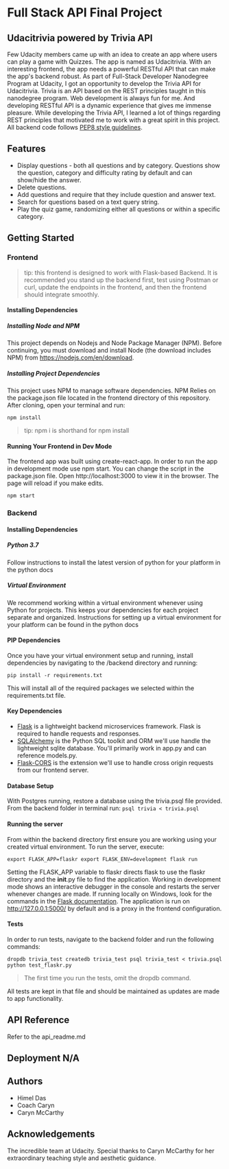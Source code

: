 # Full Stack API Final Project
## Udacitrivia powered by Trivia API
Few Udacity members came up with an idea to create an app where users can play a game with Quizzes. The app is named as Udacitrivia. With an interesting frontend, the app needs a powerful RESTful API that can make the app's backend robust.
As part of Full-Stack Developer Nanodegree Program at Udacity, I got an opportunity to develop the Trivia API for Udacitrivia.
Trivia is an API based on the REST principles taught in this nanodegree program. Web development is always fun for me. And developing RESTful API is a dynamic experience that gives me immense pleasure. While developing the Trivia API, I learned a lot of things regarding REST principles that motivated me to work with a great spirit in this project.
All backend code follows [PEP8 style guidelines](https://www.python.org/dev/peps/pep-0008/ "PEP8 style guidelines").

## Features
* Display questions - both all questions and by category. Questions show the question, category and difficulty rating by default and can show/hide the answer.
* Delete questions.
* Add questions and require that they include question and answer text.
* Search for questions based on a text query string.
* Play the quiz game, randomizing either all questions or within a specific category.

## Getting Started
### Frontend
> tip: this frontend is designed to work with Flask-based Backend. It is recommended you stand up the backend first, test using Postman or curl, update the endpoints in the frontend, and then the frontend should integrate smoothly.

#### Installing Dependencies
##### Installing Node and NPM
This project depends on Nodejs and Node Package Manager (NPM). Before continuing, you must download and install Node (the download includes NPM) from https://nodejs.com/en/download.
##### Installing Project Dependencies
This project uses NPM to manage software dependencies. NPM Relies on the package.json file located in the frontend directory of this repository. After cloning, open your terminal and run:

`npm install`
> tip: npm i is shorthand for npm install

#### Running Your Frontend in Dev Mode

The frontend app was built using create-react-app. In order to run the app in development mode use npm start. You can change the script in the package.json file.
Open http://localhost:3000 to view it in the browser. The page will reload if you make edits.

`npm start`

### Backend
#### Installing Dependencies
##### Python 3.7
Follow instructions to install the latest version of python for your platform in the python docs

##### Virtual Environment
We recommend working within a virtual environment whenever using Python for projects. This keeps your dependencies for each project separate and organized. Instructions for setting up a virtual environment for your platform can be found in the python docs

#### PIP Dependencies
Once you have your virtual environment setup and running, install dependencies by navigating to the /backend directory and running:

`pip install -r requirements.txt`

This will install all of the required packages we selected within the requirements.txt file.

#### Key Dependencies
* [Flask](http://flask.pocoo.org/ "Flask") is a lightweight backend microservices framework. Flask is required to handle requests and responses.
* [SQLAlchemy](https://www.sqlalchemy.org/ "SQLAlchemy") is the Python SQL toolkit and ORM we'll use handle the lightweight sqlite database. You'll primarily work in app.py and can reference models.py.
* [Flask-CORS](https://flask-cors.readthedocs.io/en/latest/ "Flask-CORS") is the extension we'll use to handle cross origin requests from our frontend server.

#### Database Setup
With Postgres running, restore a database using the trivia.psql file provided. From the backend folder in terminal run:
`psql trivia < trivia.psql`

#### Running the server
From within the backend directory first ensure you are working using your created virtual environment.
To run the server, execute:

`export FLASK_APP=flaskr
export FLASK_ENV=development
flask run`

Setting the FLASK_APP variable to flaskr directs flask to use the flaskr directory and the __init__.py file to find the application. Working in development mode shows an interactive debugger in the console and restarts the server whenever changes are made. If running locally on Windows, look for the commands in the [Flask documentation](http://flask.pocoo.org/docs/1.0/tutorial/factory/ "Flask documentation").
The application is run on http://127.0.0.1:5000/ by default and is a proxy in the frontend configuration.

#### Tests
In order to run tests, navigate to the backend folder and run the following commands:

`dropdb trivia_test
createdb trivia_test
psql trivia_test < trivia.psql
python test_flaskr.py`

> The first time you run the tests, omit the dropdb command.

All tests are kept in that file and should be maintained as updates are made to app functionality.

## API Reference
Refer to the api_readme.md

## Deployment N/A

## Authors
* Himel Das
* Coach Caryn
* Caryn McCarthy

## Acknowledgements
The incredible team at Udacity.
Special thanks to Caryn McCarthy for her extraordinary teaching style and aesthetic guidance.

